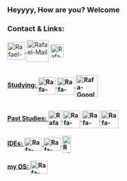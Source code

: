 ### Heyyyy, How are you? Welcome


 
### Contact & Links:
 <a href="https://linkedin.com/in/rafaelopi" target="_blank">
   <img align="center" alt="Rafael-Linkedin" | Linkedin" width="40px" src="https://cdn.jsdelivr.net/gh/devicons/devicon/icons/linkedin/linkedin-original.svg" />
</a>
<a href = "mailto:rafael.o.peres@outlook.com">
 <img align="center" alt="Rafael-Mail"| Mail" width="50px" src="https://th.bing.com/th/id/OIP.cGpqFq0ZNdbrXGzD40tAiAHaHa?pid=ImgDet&rs=1"_blank"></a>
</a>
<a href="https://lintr.ee/rafaelopi" target="_blank">
   <img align="center" alt="Rafael-Linktree" | Linktree" width="30px" src="https://uxwing.com/wp-content/themes/uxwing/download/brands-and-social-media/linktree-logo-icon.png" />

##

 
 <b> Studying:
 <img align="center" alt="Rafa-Ruby" height="40" width="40" src="https://cdn.jsdelivr.net/gh/devicons/devicon/icons/ruby/ruby-original.svg" />
<img align="center" alt="Rafa-Rails" height="40" width="40" src="https://cdn.jsdelivr.net/gh/devicons/devicon/icons/rails/rails-original-wordmark.svg" />
<img align="center" alt="Rafa-Google" height="50" width="50" src="https://cdn.jsdelivr.net/gh/devicons/devicon/icons/googlecloud/googlecloud-original.svg" />
 
</div>
 
  
<div style="display: inline_block"><br>
  <b> Past Studies:
  <img align="center" alt="Rafa-Fortran" height="40" width="30" src="https://upload.wikimedia.org/wikipedia/commons/b/b8/Fortran_logo.svg" />
  <img align="center" alt="Rafa-HTML" height="40" widht="30" src="https://cdn.jsdelivr.net/gh/devicons/devicon/icons/html5/html5-original-wordmark.svg" />
  <img align="center" alt="Rafa-CSS" height="40" width="40" src="https://cdn.jsdelivr.net/gh/devicons/devicon/icons/css3/css3-original-wordmark.svg" />
  <img align="center" alt="Rafa-Mdown" height="40" width="40" src="https://cdn.jsdelivr.net/gh/devicons/devicon/icons/markdown/markdown-original.svg" />
    </div>
  
  
<div style="display: inline_block"><br>
<b>IDEs:
  <img align="center" alt="Rafa-Code" height="30" width="40" src="https://cdn.jsdelivr.net/gh/devicons/devicon/icons/vscode/vscode-original.svg" />
   <img align="center" alt="Rafa-Mine" height="30" width="40" src="https://cdn.jsdelivr.net/gh/devicons/devicon/icons/rubymine/rubymine-original.svg" />
  <img align="center" alt="Rafa-Vim" height="40" width="20" src="https://cdn.jsdelivr.net/gh/devicons/devicon/icons/vim/vim-original.svg" /> 
  </div>
  
  
  
  
  <div style="display: inline_block"><br>
  <b>my OS:<b>
  <img align="center" alt="Rafa-popOS!" height="30" width="40" src="https://upload.wikimedia.org/wikipedia/commons/thumb/c/c5/Pop_OS-Logo-nobg.svg/1599px-Pop_OS-Logo-nobg.svg.png" />        
  </div>
 
  
  


 
    

